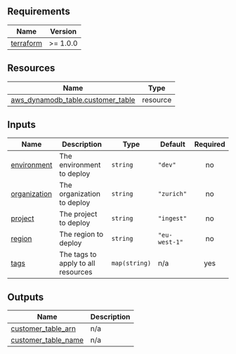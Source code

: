 <!-- BEGIN_AUTOMATED_TF_DOCS_BLOCK -->
## Requirements

| Name | Version |
|------|---------|
| <a name="requirement_terraform"></a> [terraform](#requirement\_terraform) | >= 1.0.0 |
## Resources

| Name | Type |
|------|------|
| [aws_dynamodb_table.customer_table](https://registry.terraform.io/providers/hashicorp/aws/latest/docs/resources/dynamodb_table) | resource |
## Inputs

| Name | Description | Type | Default | Required |
|------|-------------|------|---------|:--------:|
| <a name="input_environment"></a> [environment](#input\_environment) | The environment to deploy | `string` | `"dev"` | no |
| <a name="input_organization"></a> [organization](#input\_organization) | The organization to deploy | `string` | `"zurich"` | no |
| <a name="input_project"></a> [project](#input\_project) | The project to deploy | `string` | `"ingest"` | no |
| <a name="input_region"></a> [region](#input\_region) | The region to deploy | `string` | `"eu-west-1"` | no |
| <a name="input_tags"></a> [tags](#input\_tags) | The tags to apply to all resources | `map(string)` | n/a | yes |
## Outputs

| Name | Description |
|------|-------------|
| <a name="output_customer_table_arn"></a> [customer\_table\_arn](#output\_customer\_table\_arn) | n/a |
| <a name="output_customer_table_name"></a> [customer\_table\_name](#output\_customer\_table\_name) | n/a |
<!-- END_AUTOMATED_TF_DOCS_BLOCK -->